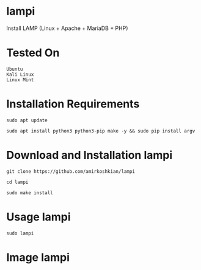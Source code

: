 # lampi
Install LAMP (Linux + Apache + MariaDB + PHP)

# Tested On
```
Ubuntu
Kali Linux
Linux Mint
```

# Installation Requirements
```
sudo apt update
```
```
sudo apt install python3 python3-pip make -y && sudo pip install argv
```

# Download and Installation lampi
```
git clone https://github.com/amirkoshkian/lampi
```
```
cd lampi
```
```
sudo make install
```

# Usage lampi
```
sudo lampi
```

# Image lampi
